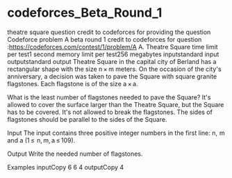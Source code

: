 # codeforces_Beta_Round_1
theatre square question credit to codeforces for providing the question
Codeforce problem A beta round 1 credit to codeforces for question :https://codeforces.com/contest/1/problem/A 
A. Theatre Square
time limit per test1 second
memory limit per test256 megabytes
inputstandard input
outputstandard output
Theatre Square in the capital city of Berland has a rectangular shape with the size n × m meters. On the occasion of the city's anniversary, a decision was taken to pave the Square with square granite flagstones. Each flagstone is of the size a × a.

What is the least number of flagstones needed to pave the Square? It's allowed to cover the surface larger than the Theatre Square, but the Square has to be covered. It's not allowed to break the flagstones. The sides of flagstones should be parallel to the sides of the Square.

Input
The input contains three positive integer numbers in the first line: n,  m and a (1 ≤  n, m, a ≤ 109).

Output
Write the needed number of flagstones.

Examples
inputCopy
6 6 4
outputCopy
4
